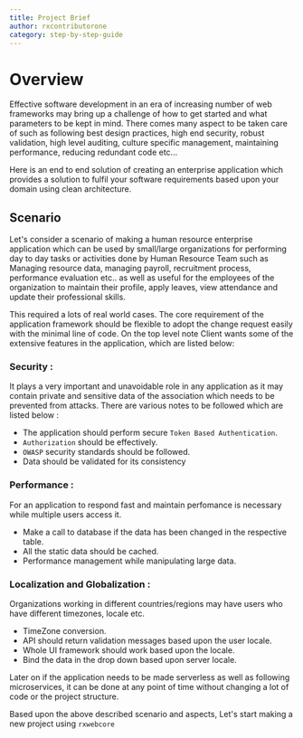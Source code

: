 ```yaml
---
title: Project Brief
author: rxcontributorone
category: step-by-step-guide  
---
```


# Overview

Effective software development in an era of increasing number of web frameworks may bring up a challenge of how to get started and what parameters to be kept in mind. There comes many aspect to be taken care of such as following best design practices, high end security, robust validation, high level auditing, culture specific management, maintaining performance, reducing redundant code etc...

Here is an end to end solution of creating an enterprise application which provides a solution to fulfil your software requirements based upon your domain using clean architecture. 

## Scenario
Let's consider a scenario of making a human resource enterprise application which can be used by small/large organizations for performing day to day tasks or activities done by Human Resource Team such as Managing resource data, managing payroll, recruitment process, performance evaluation etc.. as well as useful for the employees of the organization to maintain their profile, apply leaves, view attendance and update their professional skills.

This required a lots of real world cases. The core requirement of the application framework should be flexible to adopt the change request easily with the minimal line of code. On the top level note Client wants some of the extensive features in the application, which are listed below:

### Security :

It plays a very important and unavoidable role in any application as it may contain private and sensitive data of the association which needs to be prevented from attacks. There are various notes to be followed which are listed below : 

* The application should perform secure `Token Based Authentication`.
* `Authorization` should be effectively.
* `OWASP` security standards should be followed.
* Data should be validated for its consistency 

### Performance :

For an application to respond fast and maintain perfomance is necessary while multiple users access it. 

* Make a call to database if the data has been changed in the respective table.
* All the static data should be cached.
* Performance management while manipulating large data. 

### Localization and Globalization :

Organizations working in different countries/regions may have users who have different timezones, locale etc.

* TimeZone conversion.
* API should return validation messages based upon the user locale.
* Whole UI framework should work based upon the locale.
* Bind the data in the drop down based upon server locale. 

Later on if the application needs to be made serverless as well as following microservices, it can be done at any point of time without changing a lot of code or the project structure. 

Based upon the above described scenario and aspects, Let's start making a new project using `rxwebcore`





